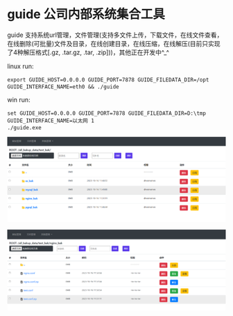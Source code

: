 # guide 公司内部系统集合工具
guide 支持系统url管理，文件管理(支持多文件上传，下载文件，在线文件查看，在线删除(可批量)文件及目录，在线创建目录，在线压缩，在线解压(目前只实现了4种解压格式[.gz, .tar.gz, .tar, .zip]))，其他正在开发中^_^

linux run:

```shell
export GUIDE_HOST=0.0.0.0 GUIDE_PORT=7878 GUIDE_FILEDATA_DIR=/opt GUIDE_INTERFACE_NAME=eth0 && ./guide

```

win run:

```shell
set GUIDE_HOST=0.0.0.0 GUIDE_PORT=7878 GUIDE_FILEDATA_DIR=D:\tmp GUIDE_INTERFACE_NAME=以太网 1
./guide.exe

```

![](./pic/g1.png)

![](./pic/g2.png)